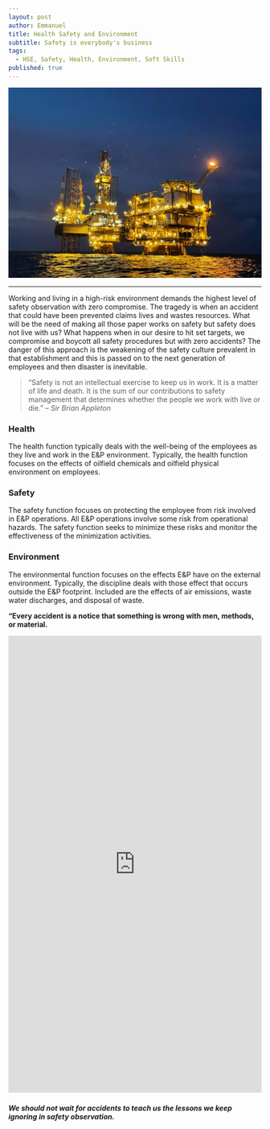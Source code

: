 ```yaml
---
layout: post
author: Emmanuel
title: Health Safety and Environment
subtitle: Safety is everybody's business
tags:
  - HSE, Safety, Health, Environment, Soft Skills
published: true
---
```


![Okume Charly](../img/okume-charly.jpeg "Okume Central Processing Facility")

***

Working and living in a high-risk environment demands the highest level of safety observation with zero compromise. The tragedy is when an accident that could have been prevented claims lives and wastes resources. What will be the need of making all those paper works on safety but safety does not live with us? 
What happens when in our desire to hit set targets, we compromise and boycott all safety procedures but with zero accidents? The danger of this approach is the weakening of the safety culture prevalent in that establishment and this is passed on to the next generation of employees and then disaster is inevitable.

  > “Safety is not an intellectual exercise to keep us in work. It is a matter of life and death. It is the sum of our contributions to safety management that determines whether the people we work with live or die.” – _Sir Brian Appleton_

### Health
The health function typically deals with the well-being of the employees as they live and work in the E&P environment. Typically, the health function focuses on the effects of oilfield chemicals and oilfield physical environment on employees.

### Safety

The safety function focuses on protecting the employee from risk involved in E&P operations. All E&P operations involve some risk from operational hazards. The safety function seeks to minimize these risks and monitor the effectiveness of the minimization activities.

### Environment

The environmental function focuses on the effects E&P have on the external environment. Typically, the discipline deals with those effect that occurs outside the E&P footprint. Included are the effects of air emissions, waste water discharges, and disposal of waste.

**“Every accident is a notice that something is wrong with men, methods, or material.**

<iframe src="https://www.linkedin.com/embed/feed/update/urn:li:ugcPost:6895007427042103296" height="908" width="504" frameborder="0" allowfullscreen="" title="Embedded post"></iframe>


##### We should not wait for accidents to teach us the lessons we keep ignoring in safety observation.

